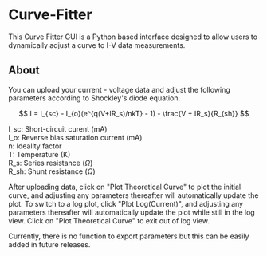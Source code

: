 # Curve-Fitter

This Curve Fitter GUI is a Python based interface designed to allow users to dynamically adjust a curve to I-V data measurements. 

## About

You can upload your current - voltage data and adjust the following parameters according to Shockley's diode equation.

$$ I = I_{sc} - I_{o}(e^{q(V+IR_s)/nkT} - 1) - \frac{V + IR_s}{R_{sh}} $$

I_sc: Short-circuit curent (mA)  
I_o: Reverse bias saturation current (mA)  
n: Ideality factor  
T: Temperature (K)  
R_s: Series resistance ($\Omega$)  
R_sh: Shunt resistance ($\Omega$)  

After uploading data, click on "Plot Theoretical Curve" to plot the initial curve, and adjusting any parameters thereafter will automatically update the plot. To switch to a log plot, click "Plot Log(Current)", and adjusting any parameters thereafter will automatically update the plot while still in the log view. Click on "Plot Theoretical Curve" to exit out of log view. 

Currently, there is no function to export parameters but this can be easily added in future releases. 
